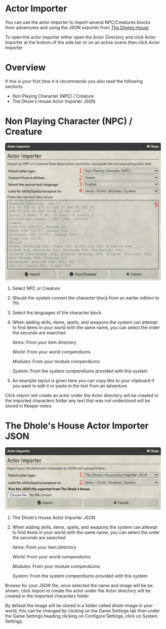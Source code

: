 # Actor Importer

You can use the actor importer to import several NPC/Creatures blocks from adventures and using the JSON exporter from [The Dholes House](https://www.dholeshouse.org/)

To open the actor importer either open the Actor Directory and click Actor Importer at the bottom of the side bar or on an active scene  then click Actor Importer

# Overview

If this is your first time it is recommends you also read the following sections.

- Non Playing Character (NPC) / Creature
- The Dhole's House Actor Importer JSON

# Non Playing Character (NPC) / Creature

![](../../assets/manual/importer/importer.webp)

1. Select NPC or Creature
2. Should the system convert the character block from an earlier edition to 7th
3. Select the languages of the character block
4. When adding skills, items, spells, and weapons the system can attempt to find items in your world with the same name, you can select the order the seconds are searched

   _Items_: From your item directory

   _World_: From your world compendiums

   _Modules_: From your module compendiums

   _System_: From the system compendiums provided with this system

5. An example layout is given here you can copy this to your clipboard if you want to edit it or paste in the text from an adventure

Click import will create an actor under the Actor directory will be created in the Imported characters folder any text that was not understood will be stored in Keeper notes

# The Dhole's House Actor Importer JSON

![](../../assets/manual/importer/actor.webp)

1. The Dhole's House Actor Importer JSON
2. When adding skills, items, spells, and weapons the system can attempt to find items in your world with the same name, you can select the order the seconds are searched

   _Items_: From your item directory

   _World_: From your world compendiums

   _Modules_: From your module compendiums

   _System_: From the system compendiums provided with this system

Browse for your JSON file, once selected the name and image will be be shown, click import to create the actor under the Actor directory will be created in the Imported characters folder

By default the image will be stored in a folder called dhole-image in your world, this can be changed by clicking on the Game Settings tab then under the Game Settings heading clicking on Configure Settings, click on System Settings.
